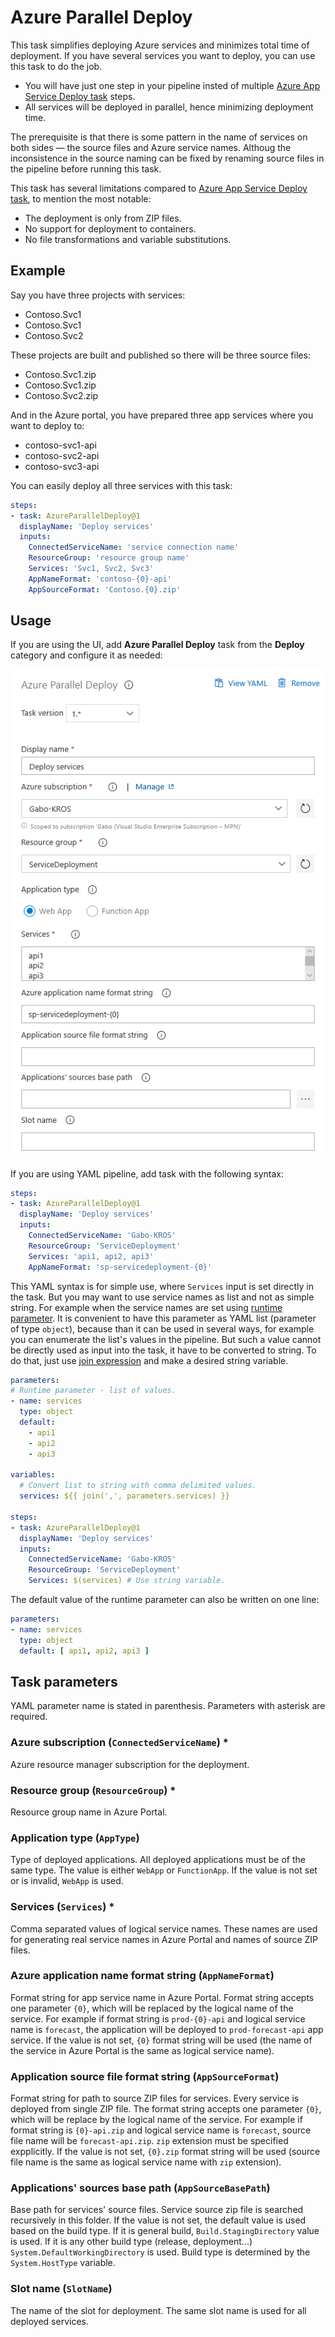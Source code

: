 # Azure Parallel Deploy

This task simplifies deploying Azure services and minimizes total time of deployment. If you have several services you want to deploy, you can use this task to do the job.

- You will have just one step in your pipeline insted of multiple [Azure App Service Deploy task][AppServiceDeployTask] steps.
- All services will be deployed in parallel, hence minimizing deployment time.

The prerequisite is that there is some pattern in the name of services on both sides — the source files and Azure service names. Althoug the inconsistence in the source naming can be fixed by renaming source files in the pipeline before running this task.

This task has several limitations compared to [Azure App Service Deploy task][AppServiceDeployTask], to mention the most notable:

- The deployment is only from ZIP files.
- No support for deployment to containers.
- No file transformations and variable substitutions.

## Example

Say you have three projects with services:

- Contoso.Svc1
- Contoso.Svc1
- Contoso.Svc2

These projects are built and published so there will be three source files:

- Contoso.Svc1.zip
- Contoso.Svc1.zip
- Contoso.Svc2.zip

And in the Azure portal, you have prepared three app services where you want to deploy to:

- contoso-svc1-api
- contoso-svc2-api
- contoso-svc3-api

You can easily deploy all three services with this task:

``` yml
steps:
- task: AzureParallelDeploy@1
  displayName: 'Deploy services'
  inputs:
    ConnectedServiceName: 'service connection name'
    ResourceGroup: 'resource group name'
    Services: 'Svc1, Svc2, Svc3'
    AppNameFormat: 'contoso-{0}-api'
    AppSourceFormat: 'Contoso.{0}.zip'
```

## Usage

If you are using the UI, add **Azure Parallel Deploy** task from the **Deploy** category and configure it as needed:

![Azure Parallel Deploy settings][ImgSettings]

If you are using YAML pipeline, add task with the following syntax:

``` yml
steps:
- task: AzureParallelDeploy@1
  displayName: 'Deploy services'
  inputs:
    ConnectedServiceName: 'Gabo-KROS'
    ResourceGroup: 'ServiceDeployment'
    Services: 'api1, api2, api3'
    AppNameFormat: 'sp-servicedeployment-{0}'
```

This YAML syntax is for simple use, where `Services` input is set directly in the task. But you may want to use service names as list and not as simple string. For example when the service names are set using [runtime parameter][PipelineParameters]. It is convenient to have this parameter as YAML list (parameter of type `object`), because than it can be used in several ways, for example you can enumerate the list's values in the pipeline. But such a value cannot be directly used as input into the task, it have to be converted to string. To do that, just use [join expression][PipelineJoin] and make a desired string variable.

``` yml
parameters:
# Runtime parameter - list of values.
- name: services
  type: object
  default:
    - api1
    - api2
    - api3

variables:
  # Convert list to string with comma delimited values.
  services: ${{ join(',', parameters.services) }}

steps:
- task: AzureParallelDeploy@1
  displayName: 'Deploy services'
  inputs:
    ConnectedServiceName: 'Gabo-KROS'
    ResourceGroup: 'ServiceDeployment'
    Services: $(services) # Use string variable.
```

The default value of the runtime parameter can also be written on one line:

``` yml
parameters:
- name: services
  type: object
  default: [ api1, api2, api3 ]
```

## Task parameters

YAML parameter name is stated in parenthesis. Parameters with asterisk are required.

### Azure subscription (`ConnectedServiceName`) \*

Azure resource manager subscription for the deployment.

### Resource group (`ResourceGroup`) \*

Resource group name in Azure Portal.

### Application type (`AppType`)

Type of deployed applications. All deployed applications must be of the same type. The value is either `WebApp` or `FunctionApp`. If the value is not set or is invalid, `WebApp` is used.

### Services (`Services`) \*

Comma separated values of logical service names. These names are used for generating real service names in Azure Portal and names of source ZIP files.

### Azure application name format string (`AppNameFormat`)

Format string for app service name in Azure Portal. Format string accepts one parameter `{0}`, which will be replaced by the logical name of the service. For example if format string is `prod-{0}-api` and logical service name is `forecast`, the application will be deployed to `prod-forecast-api` app service. If the value is not set, `{0}` format string will be used (the name of the service in Azure Portal is the same as logical service name).

### Application source file format string (`AppSourceFormat`)

Format string for path to source ZIP files for services. Every service is deployed from single ZIP file. The format string accepts one parameter `{0}`, which will be replace by the logical name of the service. For example if format string is `{0}-api.zip` and logical service name is `forecast`, source file name will be `forecast-api.zip`. `zip` extension must be specified expplicitly. If the value is not set, `{0}.zip` format string will be used (source file name is the same as logical service name with `zip` extension).

### Applications' sources base path (`AppSourceBasePath`)

Base path for services' source files. Service source zip file is searched recursively in this folder. If the value is not set, the default value is used based on the build type. If it is general build, `Build.StagingDirectory` value is used. If it is any other build type (release, deployment...) `System.DefaultWorkingDirectory` is used. Build type is determined by the `System.HostType` variable.

### Slot name (`SlotName`)

The name of the slot for deployment. The same slot name is used for all deployed services.

[AppServiceDeployTask]: https://docs.microsoft.com/en-us/azure/devops/pipelines/tasks/deploy/azure-rm-web-app-deployment
[ImgSettings]: https://raw.githubusercontent.com/satano/azure-devops-extensions/master/AzureParallelDeploy/images/azure-parallel-deploy.png
[PipelineJoin]: https://docs.microsoft.com/en-us/azure/devops/pipelines/process/expressions?view=azure-devops#join
[PipelineParameters]: https://docs.microsoft.com/en-us/azure/devops/pipelines/process/runtime-parameters
